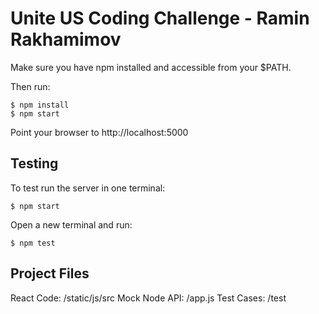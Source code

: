 Unite US Coding Challenge - Ramin Rakhamimov
=============================

Make sure you have npm installed and accessible from your $PATH.

Then run:
```
$ npm install
$ npm start
```

Point your browser to http://localhost:5000

Testing
--------
To test run the server in one terminal:
```
$ npm start
```

Open a new terminal and run:
```
$ npm test
```

Project Files
-------------
React Code: /static/js/src
Mock Node API: /app.js
Test Cases: /test

